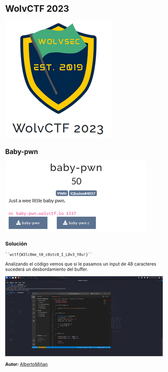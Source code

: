 # WolvCTF 2023
    
  
![](1wolv.png)
 
 
## Baby-pwn


![](1baby-pwn.png)


### Solución
    
    ``wctf{W3lc0me_t0_c0stc0_I_L0v3_Y0u!}``
   
  Analizando el código vemos que si le pasamos un input de 48 caracteres sucederá un  desbordamiento del buffer.

![](Bufferoverflow.jpeg)




**Autor:** [AlbertoMiñan](https://github.com/albertominan)
